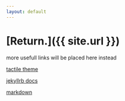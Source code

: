 ```yaml
---
layout: default
---
```


# [Return.]({{ site.url }})

more usefull links will be placed here instead

[tactile theme](https://github.com/pages-themes/tactile)

[jekyllrb docs ](https://jekyllrb.com/docs/posts/)

[markdown](https://github.com/adam-p/markdown-here/wiki/Markdown-Cheatsheet)
